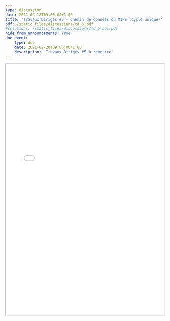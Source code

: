 ```yaml
---
type: discussion
date: 2021-02-18T09:00:00+1:00
title: 'Travaux Dirigés #5 - Chemin de données du MIPS (cycle unique)'
pdf: /static_files/discussions/td_5.pdf
#solutions: /static_files/discussions/td_5-sol.pdf
hide_from_announcements: True
due_event:
    type: due
    date: 2021-02-20T09:00:00+1:00
    description: 'Travaux Dirigés #5 à remettre'
---
```

<iframe src="{{ page.pdf | prepend: site.baseurl | prepend : site.url}}" width="100%" height="800em"></iframe>

